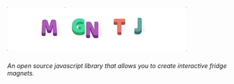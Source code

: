 ![Magnet JS](docs/resources/magnetjs-title.gif)
=========

_An open source javascript library that allows you to create interactive fridge magnets._


